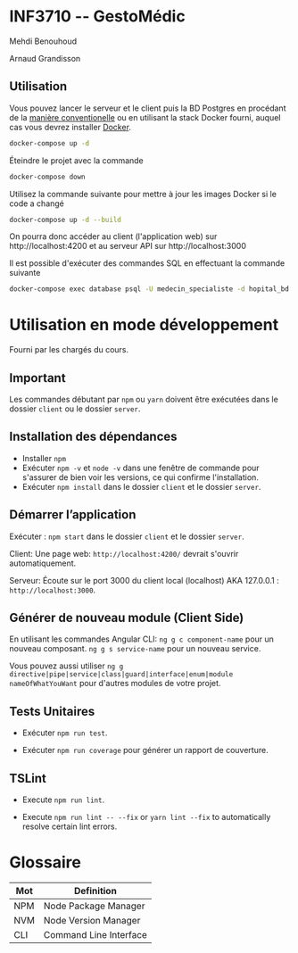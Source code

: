 # INF3710 -- GestoMédic
Mehdi Benouhoud

Arnaud Grandisson

## Utilisation

Vous pouvez lancer le serveur et le client puis la BD Postgres en procédant de la [manière conventionelle](#démarrer-lapplication) ou en utilisant la stack Docker fourni, auquel cas vous devrez installer [Docker](https://www.docker.com/).

```bash
docker-compose up -d
```

Éteindre le projet avec la commande
```bash
docker-compose down
```

Utilisez la commande suivante pour mettre à jour les images Docker si le code a changé

```bash
docker-compose up -d --build
```

On pourra donc accéder au client (l'application web) sur http://localhost:4200 et au serveur API sur http://localhost:3000

Il est possible d'exécuter des commandes SQL en effectuant la commande suivante
```bash
docker-compose exec database psql -U medecin_specialiste -d hopital_bd
```

# Utilisation en mode développement
Fourni par les chargés du cours.
## Important

Les commandes débutant par `npm` ou `yarn` doivent être exécutées dans le dossier `client` ou le dossier `server`.

## Installation des dépendances

-   Installer `npm`
-   Exécuter `npm -v` et `node -v` dans une fenêtre de commande pour s'assurer de bien voir les versions, ce qui confirme l'installation.
-   Exécuter `npm install` dans le dossier `client` et le dossier `server`.

## Démarrer l’application

Exécuter : `npm start` dans le dossier `client` et le dossier `server`.

Client:
Une page web: `http://localhost:4200/` devrait s'ouvrir automatiquement.

Serveur:
Écoute sur le port 3000 du client local (localhost) AKA 127.0.0.1 : `http://localhost:3000`.

## Générer de nouveau module (Client Side)

En utilisant les commandes Angular CLI: 
	`ng g c component-name` pour un nouveau composant.
	`ng g s service-name` pour un nouveau service.

Vous pouvez aussi utiliser `ng g directive|pipe|service|class|guard|interface|enum|module nameOfWhatYouWant` pour d'autres modules de votre projet.

## Tests Unitaires

-   Exécuter `npm run test`.

-   Exécuter `npm run coverage` pour générer un rapport de couverture.

## TSLint

-   Execute `npm run lint`.

-   Execute `npm run lint -- --fix` or `yarn lint --fix` to automatically resolve certain lint errors.

# Glossaire
| Mot | Definition  |
|---|---|
| NPM | Node Package Manager  |
| NVM | Node Version Manager  |
| CLI | Command Line Interface  |